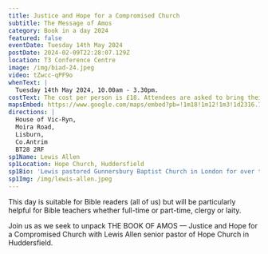 ```yaml
---
title: Justice and Hope for a Compromised Church
subtitle: The Message of Amos
category: Book in a day 2024
featured: false
eventDate: Tuesday 14th May 2024
postDate: 2024-02-09T22:28:07.129Z
location: T3 Conference Centre
image: /img/biad-24.jpeg
video: tZwcc-qPF9o
whenText: |
  Tuesday 14th May 2024, 10.00am - 3.30pm.
costText: The cost per person is £18. Attendees are asked to bring their own lunch or purchase it in the adjoining cafe.
mapsEmbed: https://www.google.com/maps/embed?pb=!1m18!1m12!1m3!1d2316.7770011698044!2d-6.104859384156462!3d54.50215709520875!2m3!1f0!2f0!3f0!3m2!1i1024!2i768!4f13.1!3m3!1m2!1s0x486103a02b15cae3%3A0x50d9bc0e4cb035e2!2sHouse%20of%20Vic-Ryn%2C%20Moira%20Rd%2C%20Lisburn%20BT28%202RF!5e0!3m2!1sen!2suk!4v1646172135227!5m2!1sen!2suk
directions: |
  House of Vic-Ryn,
  Moira Road,
  Lisburn,
  Co.Antrim 
  BT28 2RF
sp1Name: Lewis Allen
sp1Location: Hope Church, Huddersfield
sp1Bio: 'Lewis pastored Gunnersbury Baptist Church in London for over twelve years before coming to Huddersfield to plant Hope Church in 2010. He is the author of The Preacher’s Catechism published by Crossway which seeks to provide nourishment for weary pastors in the thick of ministry. He is married to Sarah and they have five children.'
sp1Img: /img/lewis-allen.jpeg
---
```


This day is suitable for Bible readers (all of us) but will be particularly helpful for Bible teachers whether full-time or part-time, clergy or laity.

Join us as we seek to unpack THE BOOK OF AMOS — Justice and Hope for a Compromised Church with Lewis Allen senior pastor of Hope Church in Huddersfield.
